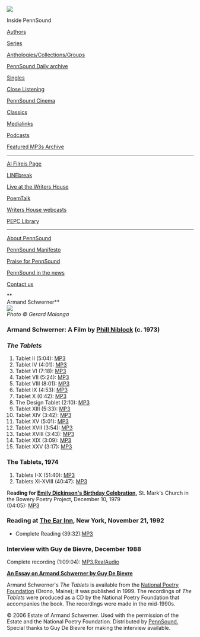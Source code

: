![](PennSound_flat.gif)

  

  
  

Inside PennSound

[Authors](authors.php)

[Series](series.php)

[Anthologies/Collections/Groups](anthologies.php)

[PennSound Daily archive](http://writing.upenn.edu/pennsound/daily)

[Singles](http://writing.upenn.edu/pennsound/singles)

[Close Listening](Close-Listening.php)

[PennSound Cinema](video.php)

[Classics](classics.php)

[Medialinks](http://writing.upenn.edu/wh/multimedia/medialinks/index.php)

[Podcasts](http://writing.upenn.edu/pennsound/podcasts.php)

[Featured MP3s Archive](featured-resources-archive.php)

------------------------------------------------------------------------

[Al Filreis Page](Filreis.html)

[LINEbreak](LINEbreak.html)

[Live at the Writers House](http://writing.upenn.edu/%7Ewh/involved/series/live/)

[PoemTalk](http://jacket2.org/content/poem-talk)

[Writers House webcasts](http://writing.upenn.edu/%7Ewh/webcasts/)

[PEPC
Library](http://writing.upenn.edu/pepc/contents.html)

------------------------------------------------------------------------

[About PennSound](http://writing.upenn.edu/pennsound/about.php)

[PennSound Manifesto](http://writing.upenn.edu/pennsound/manifesto.php)

<span class="quoted1">[Praise for PennSound](http://writing.upenn.edu/pennsound/praise.php)</span>

[PennSound in the news](http://writing.upenn.edu/pennsound/news)

[Contact us](mailto:pennsound@writing.upenn.edu)

**  
Armand Schwerner**  
![](http://www.library.upenn.edu/images/rbm/manuscripts/apr/1603.jpg)  
*Photo © Gerard Malanga*  
  

### Armand Schwerner: A Film by [Phill Niblock](http://writing.upenn.edu/pennsound/x/Niblock.php) (c. 1973)

  
  

### *The Tablets*

1.  Tablet II (5:04): [MP3](http://media.sas.upenn.edu/pennsound/authors/Schwerner/Armand-Schwerner_Tablet_II.mp3)
2.  Tablet IV (4:01): [MP3](http://media.sas.upenn.edu/pennsound/authors/Schwerner/Armand-Schwerner_Tablet_IV.mp3)
3.  Tablet VI (7:18): [MP3](http://media.sas.upenn.edu/pennsound/authors/Schwerner/Armand-Schwerner_Tablet_VI.mp3)
4.  Tablet VII (5:24): [MP3](http://media.sas.upenn.edu/pennsound/authors/Schwerner/Armand-Schwerner_Tablet_VII.mp3)
5.  Tablet VIII (8:01): [MP3](http://media.sas.upenn.edu/pennsound/authors/Schwerner/Armand-Schwerner_Tablet_VIII.mp3)
6.  Tablet IX (4:53): [MP3](http://media.sas.upenn.edu/pennsound/authors/Schwerner/Armand-Schwerner_Tablet_IX.mp3)
7.  Tablet X (0:42): [MP3](http://media.sas.upenn.edu/pennsound/authors/Schwerner/Armand-Schwerner_Tablet_X.mp3)
8.  The Design Tablet (2:10): [MP3](http://media.sas.upenn.edu/pennsound/authors/Schwerner/Armand-Schwerner_Design_Tablet.mp3)
9.  Tablet XIII (5:33): [MP3](http://media.sas.upenn.edu/pennsound/authors/Schwerner/Armand-Schwerner_Tablet_XIII.mp3)
10. Tablet XIV (3:42): [MP3](http://media.sas.upenn.edu/pennsound/authors/Schwerner/Armand-Schwerner_Tablet_XIV.mp3)
11. Tablet XV (5:01): [MP3](http://media.sas.upenn.edu/pennsound/authors/Schwerner/Armand-Schwerner_Tablet_XV.mp3)
12. Tablet XVII (3:54): [MP3](http://media.sas.upenn.edu/pennsound/authors/Schwerner/Armand-Schwerner_Tablet_XVII.mp3)
13. Tablet XVIII (3:43): [MP3](http://media.sas.upenn.edu/pennsound/authors/Schwerner/Armand-Schwerner_Tablet_XVIII.mp3)
14. Tablet XIX (3:09): [MP3](http://media.sas.upenn.edu/pennsound/authors/Schwerner/Armand-Schwerner_Tablet_XIX.mp3)
15. Tablet XXV (3:17): [MP3](http://media.sas.upenn.edu/pennsound/authors/Schwerner/Armand-Schwerner_Tablet_XXV.mp3)

### The Tablets, 1974

1.  Tablets I-X (51:40): [MP3](http://media.sas.upenn.edu/pennsound/authors/Schwerner/Schwerner-Armand_The-Tablets_I-X_1974.mp3)
2.  Tablets XI-XVIII (40:47): [MP3](http://media.sas.upenn.edu/pennsound/authors/Schwerner/Schwerner-Armand_The-Tablets_XI-XVIII_1974.mp3)

R**eading for [Emily Dickinson's Birthday Celebration](Dickinson-Birthday.php),** St. Mark's Church in the Bowery Poetry Project, December 10, 1979  
(04:05): [MP3](https://media.sas.upenn.edu/pennsound/authors/Schwerner/Schwerner-Armand_Dickinson-Birthday-Part-1_St-Marks_12-10-79.mp3)

### Reading at [The Ear Inn](Ear-Inn.php), New York, November 21, 1992

-   Complete Reading (39:32):[MP3](http://media.sas.upenn.edu/pennsound/authors/Schwerner/Schwerner-Armand_Complete-Reading_Ear-Inn_NY_11-21-92.mp3)

  

### Interview with Guy de Bievre, December 1988

Complete recording (1:09:04): [MP3,](http://media.sas.upenn.edu/pennsound/authors/Schwerner/1988Schwerner.mp3)[RealAudio](http://media.sas.upenn.edu/pennsound/authors/Schwerner/1988Schwerner.rm)

**[An Essay on Armand Schwerner by Guy De Bievre](text/Schwerner-DeBievre.html)**

Armand Schwerner's *The Tablets* is available from the [National Poetry
Foundation](http://www.ume.maine.edu/%7Enpf/cat57.html) (Orono, Maine); it was published in 1999. The recordings of *The Tablets* were produced as a CD by the National Poetry Foundation that accompanies
the book. The recordings were made in the mid-1990s.  
  
© 2006 Estate of Armand Schwerner. Used with the permission of the Estate
and the National Poetry Foundation.
Distributed by [PennSound.](../index.html) Special thanks to Guy De Bievre for making
the interview available.
